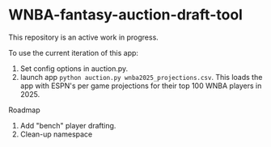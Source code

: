# WNBA-fantasy-auction-draft-tool
This repository is an active work in progress.

To use the current iteration of this app:
1. Set config options in auction.py.
2. launch app `python auction.py wnba2025_projections.csv`. This loads the app with ESPN's per game projections for their top 100 WNBA players in 2025.

Roadmap
1. Add "bench" player drafting.
2. Clean-up namespace
